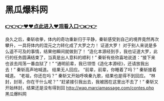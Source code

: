 # 黑瓜爆料网
### <a href="https://github.com/kjiud/manw/issues/1">👉👉👉♥♥点此进入♥观看入口👈👉👉</a>
良久之后，秦斩收拳，体内的奇功重新归于平静，秦斩感受到自己的境界竟然再次攀升，一具将体内的混元之力转化成了大罗之力！
    证道大罗！
    对于别人来说是多么遥不可及的事情，结果他瞬间就做到了！
    “造化本源经到手，我也证道大罗，此行的任务圆满结束了，当真是出人意料的顺利！”
    秦斩有些欣喜地说道：“接下来也该去闯荡一番血狱了！”
    “通明前辈，我已领悟《造化本源经》，还请放我出去！”
    秦斩高声地喊道。
    结果无人回应。
    “前辈，前辈，你睡着了吗？”
    秦斩接着喊道。
    “老祖，你还在吗？”
    秦斩又开始呼唤秦九歌，结果也是得不到回应。
    “林封，封哥，你在干什么呢？”
    “赶紧接引我出去，我被困在这里出不去了！”
    秦斩又开始林封，结果还是没有得到回
http://wap.marciamassage.com/contes.php
黑瓜爆料网
